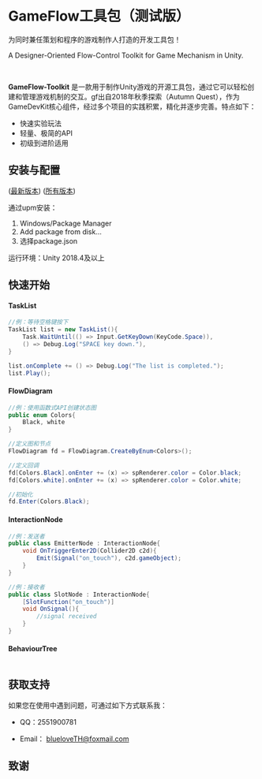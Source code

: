 # GameFlow工具包（测试版）

为同时兼任策划和程序的游戏制作人打造的开发工具包！

A Designer-Oriented Flow-Control Toolkit for Game Mechanism in Unity.

<br>

**GameFlow-Toolkit** 是一款用于制作Unity游戏的开源工具包，通过它可以轻松创建和管理游戏机制的交互。gf出自2018年秋季探索（Autumn Quest），作为GameDevKit核心组件，经过多个项目的实践积累，精化并逐步完善。特点如下：

+ 快速实验玩法
+ 轻量、极简的API
+ 初级到进阶适用

## 安装与配置

([最新版本](https://github.com/blueloveTH/gameflow-toolkit/releases/tag/latest_release))  ([所有版本](https://github.com/blueloveTH/gameflow-toolkit/releases))

通过upm安装：

1. Windows/Package Manager
2. Add package from disk...
3. 选择package.json



运行环境：Unity 2018.4及以上



## 快速开始

#### TaskList

```c#
//例：等待空格键按下
TaskList list = new TaskList(){
    Task.WaitUntil(() => Input.GetKeyDown(KeyCode.Space)),
    () => Debug.Log("SPACE key down."),
}

list.onComplete += () => Debug.Log("The list is completed.");
list.Play();
```



#### FlowDiagram

```c#
//例：使用函数式API创建状态图
public enum Colors{
    Black, white
}

//定义图和节点
FlowDiagram fd = FlowDiagram.CreateByEnum<Colors>();

//定义回调
fd[Colors.Black].onEnter += (x) => spRenderer.color = Color.black;
fd[Colors.white].onEnter += (x) => spRenderer.color = Color.white;

//初始化
fd.Enter(Colors.Black);
```



#### InteractionNode

```c#
//例：发送者
public class EmitterNode : InteractionNode{
    void OnTriggerEnter2D(Collider2D c2d){
        Emit(Signal("on_touch"), c2d.gameObject);
    }
}

//例：接收者
public class SlotNode : InteractionNode{
    [SlotFunction("on_touch")]
    void OnSignal(){
        //signal received
    }
}
```



#### BehaviourTree

```c#

```



## 获取支持

如果您在使用中遇到问题，可通过如下方式联系我：

+ QQ：2551900781

+ Email： blueloveTH@foxmail.com



## 致谢

